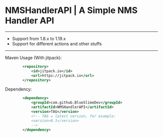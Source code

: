 # NMSHandlerAPI | A Simple NMS Handler API

---

* Support from 1.8.x to 1.19.x
* Support for different actions and other stuffs

---

Maven Usage (With jitpack):
```XML
        <repository>
            <id>jitpack.io</id>
            <url>https://jitpack.io</url>
        </repository>
```

Dependency:
```XML
        <dependency>
            <groupId>com.github.BlueSlimeDev</groupId>
            <artifactId>NMSHandlerAPI</artifactId>
            <version>TAG</version>
            <!-- TAG = latest version, for example:
            <version>0.1</version>
            -->
        </dependency>
```